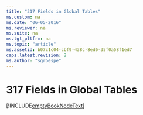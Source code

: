 ```yaml
---
title: "317 Fields in Global Tables"
ms.custom: na
ms.date: "06-05-2016"
ms.reviewer: na
ms.suite: na
ms.tgt_pltfrm: na
ms.topic: "article"
ms.assetid: b07c1c04-cbf9-438c-8ed6-35f0a58f1ed7
caps.latest.revision: 2
ms.author: "sgroespe"
---
```

# 317 Fields in Global Tables
[!INCLUDE[emptyBookNodeText](../../Finance/includes/emptybooknodetext_md.md)]